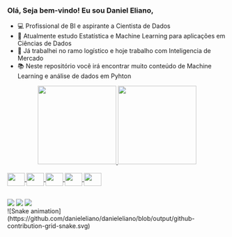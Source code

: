 ### Olá, Seja bem-vindo! Eu sou Daniel Eliano,

- 💻 Profissional de BI e aspirante a Cientista de Dados
- 🎲 Atualmente estudo Estatística e Machine Learning para aplicações em Ciências de Dados
- 👔 Já trabalhei no ramo logístico e hoje trabalho com Inteligencia de Mercado
- 📚 Neste repositório você irá encontrar muito conteúdo de Machine Learning e análise de dados em Pyhton

<div align="center">
  <a href="https://github.com/danieleliano">
  <img height="180em" src="https://github-readme-stats.vercel.app/api?username=danieleliano&show_icons=true&theme=dracula&include_all_commits=true&count_private=true"/>
  <img height="180em" src="https://github-readme-stats.vercel.app/api/top-langs/?username=danieleliano&layout=compact&langs_count=7&theme=dracula"/>
</div>

<div style="display: inline_block"><br>
  <img align="center" height="30" width="40" src="https://cdn.jsdelivr.net/gh/devicons/devicon/icons/python/python-original.svg" />
  <img align="center" height="30" width="40" src="https://cdn.jsdelivr.net/gh/devicons/devicon/icons/pandas/pandas-original-wordmark.svg" />
  <img align="center" height="30" width="40" src="https://cdn.jsdelivr.net/gh/devicons/devicon/icons/mysql/mysql-original-wordmark.svg" />
  <img align="center" height="30" width="40" src="https://cdn.jsdelivr.net/gh/devicons/devicon/icons/microsoftsqlserver/microsoftsqlserver-plain-wordmark.svg" /> 
  <img align="center" height="30" width="40" src="https://cdn.jsdelivr.net/gh/devicons/devicon/icons/kaggle/kaggle-original.svg" />
</div>

##

<div>
  <a href = "https://www.linkedin.com/in/daniel-eliano-059b1312b/"><img src="https://img.shields.io/badge/LinkedIn-0077B5?style=for-the-badge&logo=linkedin&logoColor=white" target="_blank"></a>
  <a href = "mailto:danieleliano@live.com"><img src="https://img.shields.io/badge/Microsoft_Outlook-0078D4?style=for-the-badge&logo=microsoft-outlook&logoColor=white" target="_blank"></a>
  <a href = "mailto:danieleliano@gmail.com"><img src="https://img.shields.io/badge/Gmail-D14836?style=for-the-badge&logo=gmail&logoColor=white" target="_blank"></a>
</div>

<div>
  ![Snake animation](https://github.com/danieleliano/danieleliano/blob/output/github-contribution-grid-snake.svg)
</div>
